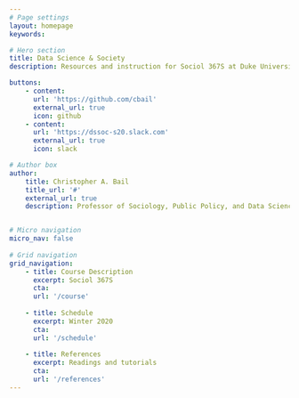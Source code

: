 ```yaml
---
# Page settings
layout: homepage
keywords:

# Hero section
title: Data Science & Society
description: Resources and instruction for Sociol 367S at Duke University

buttons:
    - content:
      url: 'https://github.com/cbail'
      external_url: true
      icon: github
    - content:
      url: 'https://dssoc-s20.slack.com'
      external_url: true
      icon: slack

# Author box
author: 
    title: Christopher A. Bail
    title_url: '#'
    external_url: true
    description: Professor of Sociology, Public Policy, and Data Science, Duke University 


# Micro navigation
micro_nav: false
    
# Grid navigation
grid_navigation:
    - title: Course Description
      excerpt: Sociol 367S
      cta:
      url: '/course'
      
    - title: Schedule
      excerpt: Winter 2020
      cta: 
      url: '/schedule'
      
    - title: References
      excerpt: Readings and tutorials
      cta: 
      url: '/references'
---
```

